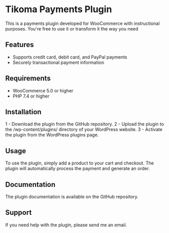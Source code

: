 # Tikoma Payments Plugin
  This is a payments plugin developed for WooCommerce with instructional purposes. You're free to use it or transform it the way you need

## Features
  - Supports credit card, debit card, and PayPal payments
  - Securely transactional payment information

## Requirements
  - WooCommerce 5.0 or higher
  - PHP 7.4 or higher

## Installation
  1 - Download the plugin from the GitHub repository.
  2 - Upload the plugin to the /wp-content/plugins/ directory of your WordPress website.
  3 - Activate the plugin from the WordPress plugins page.

## Usage
  To use the plugin, simply add a product to your cart and checkout. The plugin will automatically process the payment and generate an order.

## Documentation
  The plugin documentation is available on the GitHub repository.

## Support
  If you need help with the plugin, please send me an email.
